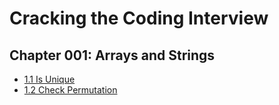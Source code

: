# Cracking the Coding Interview

## Chapter 001: Arrays and Strings

- [1.1 Is Unique](./chapter-001/is-unique)
- [1.2 Check Permutation](./chapter-001/check-permutation)
